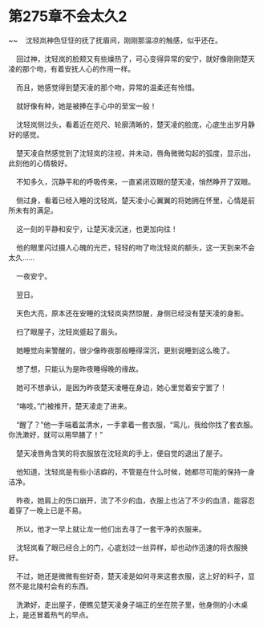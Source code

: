 # 第275章不会太久2
~~&nbsp;&nbsp;&nbsp;&nbsp;沈轻岚神色怔怔的抚了抚眉间，刚刚那温凉的触感，似乎还在。<br><br>&nbsp;&nbsp;&nbsp;&nbsp;回过神，沈轻岚的脸颊又有些燥热了，可心变得异常的安宁，就好像刚刚楚天凌的那个吻，有着安抚人心的作用一样。<br><br>&nbsp;&nbsp;&nbsp;&nbsp;而且，她感觉得到楚天凌的那个吻，异常的温柔还有怜惜。<br><br>&nbsp;&nbsp;&nbsp;&nbsp;就好像有种，她是被捧在手心中的至宝一般！<br><br>&nbsp;&nbsp;&nbsp;&nbsp;沈轻岚侧过头，看着近在咫尺、轮廓清晰的，楚天凌的脸庞，心底生出岁月静好的感觉。<br><br>&nbsp;&nbsp;&nbsp;&nbsp;楚天凌自然感觉到了沈轻岚的注视，并未动，唇角微微勾起的弧度，显示出，此刻他的心情极好。<br><br>&nbsp;&nbsp;&nbsp;&nbsp;不知多久，沉静平和的呼吸传来，一直紧闭双眼的楚天凌，悄然睁开了双眼。<br><br>&nbsp;&nbsp;&nbsp;&nbsp;侧过身，看着已经入睡的沈轻岚，楚天凌小心翼翼的将她拥在怀里，心情是前所未有的满足。<br><br>&nbsp;&nbsp;&nbsp;&nbsp;这一刻的平静和安宁，让楚天凌沉迷，也更加向往！<br><br>&nbsp;&nbsp;&nbsp;&nbsp;他的眼里闪过摄人心魄的光芒，轻轻的吻了吻沈轻岚的额头，这一天到来不会太久……<br><br>&nbsp;&nbsp;&nbsp;&nbsp;一夜安宁。<br><br>&nbsp;&nbsp;&nbsp;&nbsp;翌日。<br><br>&nbsp;&nbsp;&nbsp;&nbsp;天色大亮，原本还在安睡的沈轻岚突然惊醒，身侧已经没有楚天凌的身影。<br><br>&nbsp;&nbsp;&nbsp;&nbsp;扫了眼屋子，沈轻岚蹙起了眉头。<br><br>&nbsp;&nbsp;&nbsp;&nbsp;她睡觉向来警醒的，很少像昨夜那般睡得深沉，更别说睡到这么晚了。<br><br>&nbsp;&nbsp;&nbsp;&nbsp;想了想，只能认为是昨夜睡得晚的缘故。<br><br>&nbsp;&nbsp;&nbsp;&nbsp;她可不想承认，是因为昨夜楚天凌睡在身边，她心里觉着安宁罢了！<br><br>&nbsp;&nbsp;&nbsp;&nbsp;“咯吱。”门被推开，楚天凌走了进来。<br><br>&nbsp;&nbsp;&nbsp;&nbsp;“醒了？”他一手端着盆清水，一手拿着一套衣服，“鸾儿，我给你找了套衣服。你洗漱好，就可以用早膳了！”<br><br>&nbsp;&nbsp;&nbsp;&nbsp;楚天凌唇角含笑的将衣服放在沈轻岚的手上，便自觉的退出了屋子。<br><br>&nbsp;&nbsp;&nbsp;&nbsp;他知道，沈轻岚是有些小洁癖的，不管是在什么时候，她都尽可能的保持一身洁净。<br><br>&nbsp;&nbsp;&nbsp;&nbsp;昨夜，她肩上的伤口崩开，流了不少的血，衣服上也沾了不少的血渍，能容忍着穿了一晚上已是不易。<br><br>&nbsp;&nbsp;&nbsp;&nbsp;所以，他才一早上就让龙一他们出去寻了一套干净的衣服来。<br><br>&nbsp;&nbsp;&nbsp;&nbsp;沈轻岚看了眼已经合上的门，心底划过一丝异样，却也动作迅速的将衣服换好。<br><br>&nbsp;&nbsp;&nbsp;&nbsp;不过，她还是微微有些好奇，楚天凌是如何寻来这套衣服，这上好的料子，显然不是北陵村会有的东西。<br><br>&nbsp;&nbsp;&nbsp;&nbsp;洗漱好，走出屋子，便瞧见楚天凌身子端正的坐在院子里，他身侧的小木桌上，是还冒着热气的早点。<br><br>
                    

<script>_fwqdsqadxfw()</script>
<div><script>_dfwf1dw();</script></div>
<div><script>_dfwf1agdw();</script></div>
                